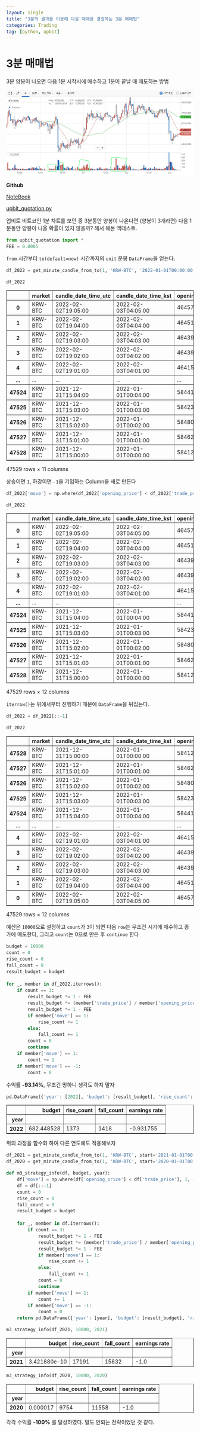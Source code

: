 ```yaml
---
layout: single
title: "3분의 결과를 이용해 다음 매매를 결정하는 3분 매매법"
categories: Trading
tag: [python, upbit]
---
```


# 3분 매매법
3분 양봉이 나오면 다음 1분 시작시에 매수하고 1분이 끝날 때 매도하는 방법

![chart](/assets/images/2022-02-03-upbit-btc.jpg)


**Github**

[NoteBook](https://github.com/helpingstar/hstrader/blob/main/three_minute_momentum.ipynb)

[upbit_quotation.py](https://github.com/helpingstar/hstrader/blob/main/upbit_quotation.py)

업비트 비트코인 1분 차트를 보던 중 3분동안 양봉이 나온다면 (양봉이 3개라면) 다음 1분동안 양봉이 나올 확률이 있지 않을까? 해서 해본 백테스트.




```python
from upbit_quotation import *
FEE = 0.0005
```


`from` 시간부터 `to(default=now)` 시간까지의 `unit` 분봉 `DataFrame`을 얻는다.

```python
df_2022 = get_minute_candle_from_to(1, 'KRW-BTC', '2022-01-01T00:00:00')
```


```python
df_2022
```




<div>
<style scoped>
    .dataframe tbody tr th:only-of-type {
        vertical-align: middle;
    }

    .dataframe tbody tr th {
        vertical-align: top;
    }

    .dataframe thead th {
        text-align: right;
    }
</style>
<table border="1" class="dataframe">
  <thead>
    <tr style="text-align: right;">
      <th></th>
      <th>market</th>
      <th>candle_date_time_utc</th>
      <th>candle_date_time_kst</th>
      <th>opening_price</th>
      <th>high_price</th>
      <th>low_price</th>
      <th>trade_price</th>
      <th>timestamp</th>
      <th>candle_acc_trade_price</th>
      <th>candle_acc_trade_volume</th>
      <th>unit</th>
    </tr>
  </thead>
  <tbody>
    <tr>
      <th>0</th>
      <td>KRW-BTC</td>
      <td>2022-02-02T19:05:00</td>
      <td>2022-02-03T04:05:00</td>
      <td>46457000</td>
      <td>46482000</td>
      <td>46451000</td>
      <td>46451000</td>
      <td>2022-02-02 19:05:28.113</td>
      <td>1.384628e+07</td>
      <td>0.297958</td>
      <td>1</td>
    </tr>
    <tr>
      <th>1</th>
      <td>KRW-BTC</td>
      <td>2022-02-02T19:04:00</td>
      <td>2022-02-03T04:04:00</td>
      <td>46451000</td>
      <td>46462000</td>
      <td>46451000</td>
      <td>46462000</td>
      <td>2022-02-02 19:04:58.756</td>
      <td>2.057519e+07</td>
      <td>0.442904</td>
      <td>1</td>
    </tr>
    <tr>
      <th>2</th>
      <td>KRW-BTC</td>
      <td>2022-02-02T19:03:00</td>
      <td>2022-02-03T04:03:00</td>
      <td>46439000</td>
      <td>46452000</td>
      <td>46421000</td>
      <td>46451000</td>
      <td>2022-02-02 19:03:59.589</td>
      <td>1.549428e+07</td>
      <td>0.333660</td>
      <td>1</td>
    </tr>
    <tr>
      <th>3</th>
      <td>KRW-BTC</td>
      <td>2022-02-02T19:02:00</td>
      <td>2022-02-03T04:02:00</td>
      <td>46439000</td>
      <td>46439000</td>
      <td>46408000</td>
      <td>46439000</td>
      <td>2022-02-02 19:02:57.967</td>
      <td>1.083041e+08</td>
      <td>2.333458</td>
      <td>1</td>
    </tr>
    <tr>
      <th>4</th>
      <td>KRW-BTC</td>
      <td>2022-02-02T19:01:00</td>
      <td>2022-02-03T04:01:00</td>
      <td>46415000</td>
      <td>46447000</td>
      <td>46415000</td>
      <td>46439000</td>
      <td>2022-02-02 19:01:56.361</td>
      <td>3.910157e+07</td>
      <td>0.842121</td>
      <td>1</td>
    </tr>
    <tr>
      <th>...</th>
      <td>...</td>
      <td>...</td>
      <td>...</td>
      <td>...</td>
      <td>...</td>
      <td>...</td>
      <td>...</td>
      <td>...</td>
      <td>...</td>
      <td>...</td>
      <td>...</td>
    </tr>
    <tr>
      <th>47524</th>
      <td>KRW-BTC</td>
      <td>2021-12-31T15:04:00</td>
      <td>2022-01-01T00:04:00</td>
      <td>58441000</td>
      <td>58445000</td>
      <td>58405000</td>
      <td>58435000</td>
      <td>2021-12-31 15:04:53.917</td>
      <td>1.304826e+08</td>
      <td>2.233001</td>
      <td>1</td>
    </tr>
    <tr>
      <th>47525</th>
      <td>KRW-BTC</td>
      <td>2021-12-31T15:03:00</td>
      <td>2022-01-01T00:03:00</td>
      <td>58423000</td>
      <td>58442000</td>
      <td>58422000</td>
      <td>58441000</td>
      <td>2021-12-31 15:03:59.557</td>
      <td>1.007087e+08</td>
      <td>1.723417</td>
      <td>1</td>
    </tr>
    <tr>
      <th>47526</th>
      <td>KRW-BTC</td>
      <td>2021-12-31T15:02:00</td>
      <td>2022-01-01T00:02:00</td>
      <td>58480000</td>
      <td>58480000</td>
      <td>58405000</td>
      <td>58441000</td>
      <td>2021-12-31 15:02:58.349</td>
      <td>9.058170e+07</td>
      <td>1.550462</td>
      <td>1</td>
    </tr>
    <tr>
      <th>47527</th>
      <td>KRW-BTC</td>
      <td>2021-12-31T15:01:00</td>
      <td>2022-01-01T00:01:00</td>
      <td>58462000</td>
      <td>58485000</td>
      <td>58421000</td>
      <td>58480000</td>
      <td>2021-12-31 15:02:00.101</td>
      <td>3.546750e+08</td>
      <td>6.065133</td>
      <td>1</td>
    </tr>
    <tr>
      <th>47528</th>
      <td>KRW-BTC</td>
      <td>2021-12-31T15:00:00</td>
      <td>2022-01-01T00:00:00</td>
      <td>58412000</td>
      <td>58477000</td>
      <td>58405000</td>
      <td>58471000</td>
      <td>2021-12-31 15:01:00.079</td>
      <td>1.751670e+08</td>
      <td>2.996578</td>
      <td>1</td>
    </tr>
  </tbody>
</table>
<p>47529 rows × 11 columns</p>
</div>



상승이면 `1`, 하강이면 `-1`을 기입하는 Column을 새로 만든다


```python
df_2022['move'] = np.where(df_2022['opening_price'] < df_2022['trade_price'], 1, -1)
```


```python
df_2022
```




<div>
<style scoped>
    .dataframe tbody tr th:only-of-type {
        vertical-align: middle;
    }

    .dataframe tbody tr th {
        vertical-align: top;
    }

    .dataframe thead th {
        text-align: right;
    }
</style>
<table border="1" class="dataframe">
  <thead>
    <tr style="text-align: right;">
      <th></th>
      <th>market</th>
      <th>candle_date_time_utc</th>
      <th>candle_date_time_kst</th>
      <th>opening_price</th>
      <th>high_price</th>
      <th>low_price</th>
      <th>trade_price</th>
      <th>timestamp</th>
      <th>candle_acc_trade_price</th>
      <th>candle_acc_trade_volume</th>
      <th>unit</th>
      <th>move</th>
    </tr>
  </thead>
  <tbody>
    <tr>
      <th>0</th>
      <td>KRW-BTC</td>
      <td>2022-02-02T19:05:00</td>
      <td>2022-02-03T04:05:00</td>
      <td>46457000</td>
      <td>46482000</td>
      <td>46451000</td>
      <td>46451000</td>
      <td>2022-02-02 19:05:28.113</td>
      <td>1.384628e+07</td>
      <td>0.297958</td>
      <td>1</td>
      <td>-1</td>
    </tr>
    <tr>
      <th>1</th>
      <td>KRW-BTC</td>
      <td>2022-02-02T19:04:00</td>
      <td>2022-02-03T04:04:00</td>
      <td>46451000</td>
      <td>46462000</td>
      <td>46451000</td>
      <td>46462000</td>
      <td>2022-02-02 19:04:58.756</td>
      <td>2.057519e+07</td>
      <td>0.442904</td>
      <td>1</td>
      <td>1</td>
    </tr>
    <tr>
      <th>2</th>
      <td>KRW-BTC</td>
      <td>2022-02-02T19:03:00</td>
      <td>2022-02-03T04:03:00</td>
      <td>46439000</td>
      <td>46452000</td>
      <td>46421000</td>
      <td>46451000</td>
      <td>2022-02-02 19:03:59.589</td>
      <td>1.549428e+07</td>
      <td>0.333660</td>
      <td>1</td>
      <td>1</td>
    </tr>
    <tr>
      <th>3</th>
      <td>KRW-BTC</td>
      <td>2022-02-02T19:02:00</td>
      <td>2022-02-03T04:02:00</td>
      <td>46439000</td>
      <td>46439000</td>
      <td>46408000</td>
      <td>46439000</td>
      <td>2022-02-02 19:02:57.967</td>
      <td>1.083041e+08</td>
      <td>2.333458</td>
      <td>1</td>
      <td>-1</td>
    </tr>
    <tr>
      <th>4</th>
      <td>KRW-BTC</td>
      <td>2022-02-02T19:01:00</td>
      <td>2022-02-03T04:01:00</td>
      <td>46415000</td>
      <td>46447000</td>
      <td>46415000</td>
      <td>46439000</td>
      <td>2022-02-02 19:01:56.361</td>
      <td>3.910157e+07</td>
      <td>0.842121</td>
      <td>1</td>
      <td>1</td>
    </tr>
    <tr>
      <th>...</th>
      <td>...</td>
      <td>...</td>
      <td>...</td>
      <td>...</td>
      <td>...</td>
      <td>...</td>
      <td>...</td>
      <td>...</td>
      <td>...</td>
      <td>...</td>
      <td>...</td>
      <td>...</td>
    </tr>
    <tr>
      <th>47524</th>
      <td>KRW-BTC</td>
      <td>2021-12-31T15:04:00</td>
      <td>2022-01-01T00:04:00</td>
      <td>58441000</td>
      <td>58445000</td>
      <td>58405000</td>
      <td>58435000</td>
      <td>2021-12-31 15:04:53.917</td>
      <td>1.304826e+08</td>
      <td>2.233001</td>
      <td>1</td>
      <td>-1</td>
    </tr>
    <tr>
      <th>47525</th>
      <td>KRW-BTC</td>
      <td>2021-12-31T15:03:00</td>
      <td>2022-01-01T00:03:00</td>
      <td>58423000</td>
      <td>58442000</td>
      <td>58422000</td>
      <td>58441000</td>
      <td>2021-12-31 15:03:59.557</td>
      <td>1.007087e+08</td>
      <td>1.723417</td>
      <td>1</td>
      <td>1</td>
    </tr>
    <tr>
      <th>47526</th>
      <td>KRW-BTC</td>
      <td>2021-12-31T15:02:00</td>
      <td>2022-01-01T00:02:00</td>
      <td>58480000</td>
      <td>58480000</td>
      <td>58405000</td>
      <td>58441000</td>
      <td>2021-12-31 15:02:58.349</td>
      <td>9.058170e+07</td>
      <td>1.550462</td>
      <td>1</td>
      <td>-1</td>
    </tr>
    <tr>
      <th>47527</th>
      <td>KRW-BTC</td>
      <td>2021-12-31T15:01:00</td>
      <td>2022-01-01T00:01:00</td>
      <td>58462000</td>
      <td>58485000</td>
      <td>58421000</td>
      <td>58480000</td>
      <td>2021-12-31 15:02:00.101</td>
      <td>3.546750e+08</td>
      <td>6.065133</td>
      <td>1</td>
      <td>1</td>
    </tr>
    <tr>
      <th>47528</th>
      <td>KRW-BTC</td>
      <td>2021-12-31T15:00:00</td>
      <td>2022-01-01T00:00:00</td>
      <td>58412000</td>
      <td>58477000</td>
      <td>58405000</td>
      <td>58471000</td>
      <td>2021-12-31 15:01:00.079</td>
      <td>1.751670e+08</td>
      <td>2.996578</td>
      <td>1</td>
      <td>1</td>
    </tr>
  </tbody>
</table>
<p>47529 rows × 12 columns</p>
</div>



`iterrow()`는 위에서부터 진행하기 때문에 `DataFrame`을 뒤집는다.


```python
df_2022 = df_2022[::-1]
```


```python
df_2022
```




<div>
<style scoped>
    .dataframe tbody tr th:only-of-type {
        vertical-align: middle;
    }

    .dataframe tbody tr th {
        vertical-align: top;
    }

    .dataframe thead th {
        text-align: right;
    }
</style>
<table border="1" class="dataframe">
  <thead>
    <tr style="text-align: right;">
      <th></th>
      <th>market</th>
      <th>candle_date_time_utc</th>
      <th>candle_date_time_kst</th>
      <th>opening_price</th>
      <th>high_price</th>
      <th>low_price</th>
      <th>trade_price</th>
      <th>timestamp</th>
      <th>candle_acc_trade_price</th>
      <th>candle_acc_trade_volume</th>
      <th>unit</th>
      <th>move</th>
    </tr>
  </thead>
  <tbody>
    <tr>
      <th>47528</th>
      <td>KRW-BTC</td>
      <td>2021-12-31T15:00:00</td>
      <td>2022-01-01T00:00:00</td>
      <td>58412000</td>
      <td>58477000</td>
      <td>58405000</td>
      <td>58471000</td>
      <td>2021-12-31 15:01:00.079</td>
      <td>1.751670e+08</td>
      <td>2.996578</td>
      <td>1</td>
      <td>1</td>
    </tr>
    <tr>
      <th>47527</th>
      <td>KRW-BTC</td>
      <td>2021-12-31T15:01:00</td>
      <td>2022-01-01T00:01:00</td>
      <td>58462000</td>
      <td>58485000</td>
      <td>58421000</td>
      <td>58480000</td>
      <td>2021-12-31 15:02:00.101</td>
      <td>3.546750e+08</td>
      <td>6.065133</td>
      <td>1</td>
      <td>1</td>
    </tr>
    <tr>
      <th>47526</th>
      <td>KRW-BTC</td>
      <td>2021-12-31T15:02:00</td>
      <td>2022-01-01T00:02:00</td>
      <td>58480000</td>
      <td>58480000</td>
      <td>58405000</td>
      <td>58441000</td>
      <td>2021-12-31 15:02:58.349</td>
      <td>9.058170e+07</td>
      <td>1.550462</td>
      <td>1</td>
      <td>-1</td>
    </tr>
    <tr>
      <th>47525</th>
      <td>KRW-BTC</td>
      <td>2021-12-31T15:03:00</td>
      <td>2022-01-01T00:03:00</td>
      <td>58423000</td>
      <td>58442000</td>
      <td>58422000</td>
      <td>58441000</td>
      <td>2021-12-31 15:03:59.557</td>
      <td>1.007087e+08</td>
      <td>1.723417</td>
      <td>1</td>
      <td>1</td>
    </tr>
    <tr>
      <th>47524</th>
      <td>KRW-BTC</td>
      <td>2021-12-31T15:04:00</td>
      <td>2022-01-01T00:04:00</td>
      <td>58441000</td>
      <td>58445000</td>
      <td>58405000</td>
      <td>58435000</td>
      <td>2021-12-31 15:04:53.917</td>
      <td>1.304826e+08</td>
      <td>2.233001</td>
      <td>1</td>
      <td>-1</td>
    </tr>
    <tr>
      <th>...</th>
      <td>...</td>
      <td>...</td>
      <td>...</td>
      <td>...</td>
      <td>...</td>
      <td>...</td>
      <td>...</td>
      <td>...</td>
      <td>...</td>
      <td>...</td>
      <td>...</td>
      <td>...</td>
    </tr>
    <tr>
      <th>4</th>
      <td>KRW-BTC</td>
      <td>2022-02-02T19:01:00</td>
      <td>2022-02-03T04:01:00</td>
      <td>46415000</td>
      <td>46447000</td>
      <td>46415000</td>
      <td>46439000</td>
      <td>2022-02-02 19:01:56.361</td>
      <td>3.910157e+07</td>
      <td>0.842121</td>
      <td>1</td>
      <td>1</td>
    </tr>
    <tr>
      <th>3</th>
      <td>KRW-BTC</td>
      <td>2022-02-02T19:02:00</td>
      <td>2022-02-03T04:02:00</td>
      <td>46439000</td>
      <td>46439000</td>
      <td>46408000</td>
      <td>46439000</td>
      <td>2022-02-02 19:02:57.967</td>
      <td>1.083041e+08</td>
      <td>2.333458</td>
      <td>1</td>
      <td>-1</td>
    </tr>
    <tr>
      <th>2</th>
      <td>KRW-BTC</td>
      <td>2022-02-02T19:03:00</td>
      <td>2022-02-03T04:03:00</td>
      <td>46439000</td>
      <td>46452000</td>
      <td>46421000</td>
      <td>46451000</td>
      <td>2022-02-02 19:03:59.589</td>
      <td>1.549428e+07</td>
      <td>0.333660</td>
      <td>1</td>
      <td>1</td>
    </tr>
    <tr>
      <th>1</th>
      <td>KRW-BTC</td>
      <td>2022-02-02T19:04:00</td>
      <td>2022-02-03T04:04:00</td>
      <td>46451000</td>
      <td>46462000</td>
      <td>46451000</td>
      <td>46462000</td>
      <td>2022-02-02 19:04:58.756</td>
      <td>2.057519e+07</td>
      <td>0.442904</td>
      <td>1</td>
      <td>1</td>
    </tr>
    <tr>
      <th>0</th>
      <td>KRW-BTC</td>
      <td>2022-02-02T19:05:00</td>
      <td>2022-02-03T04:05:00</td>
      <td>46457000</td>
      <td>46482000</td>
      <td>46451000</td>
      <td>46451000</td>
      <td>2022-02-02 19:05:28.113</td>
      <td>1.384628e+07</td>
      <td>0.297958</td>
      <td>1</td>
      <td>-1</td>
    </tr>
  </tbody>
</table>
<p>47529 rows × 12 columns</p>
</div>



예산은 `10000`으로 설정하고 `count`가 `3`이 되면 다음 `row`는 무조건 시가에 매수하고 종가에 매도한다, 그리고 `count`는 0으로 만든 후 `continue` 한다


```python
budget = 10000
count = 0
rise_count = 0
fall_count = 0
result_budget = budget

for _, member in df_2022.iterrows():
    if count == 3:
        result_budget *= 1 - FEE
        result_budget *= (member['trade_price'] / member['opening_price'])
        result_budget *= 1 - FEE
        if member['move'] == 1:
            rise_count += 1
        else:
            fall_count += 1
        count = 0
        continue
    if member['move'] == 1:
        count += 1
    if member['move'] == -1:
        count = 0
```

수익률 **-93.14%**, 무조건 망하니 생각도 하지 말자


```python
pd.DataFrame({'year': [2022], 'budget': [result_budget], 'rise_count': [rise_count], 'fall_count': [fall_count], 'earnings rate': [(result_budget / budget) - 1]}).set_index('year')
```




<div>
<style scoped>
    .dataframe tbody tr th:only-of-type {
        vertical-align: middle;
    }

    .dataframe tbody tr th {
        vertical-align: top;
    }

    .dataframe thead th {
        text-align: right;
    }
</style>
<table border="1" class="dataframe">
  <thead>
    <tr style="text-align: right;">
      <th></th>
      <th>budget</th>
      <th>rise_count</th>
      <th>fall_count</th>
      <th>earnings rate</th>
    </tr>
    <tr>
      <th>year</th>
      <th></th>
      <th></th>
      <th></th>
      <th></th>
    </tr>
  </thead>
  <tbody>
    <tr>
      <th>2022</th>
      <td>682.448528</td>
      <td>1373</td>
      <td>1418</td>
      <td>-0.931755</td>
    </tr>
  </tbody>
</table>
</div>



위의 과정을 함수화 하여 다른 연도에도 적용해보자


```python
df_2021 = get_minute_candle_from_to(1, 'KRW-BTC', start='2021-01-01T00:00:00', end='2022-01-01T00:00:00')
df_2020 = get_minute_candle_from_to(1, 'KRW-BTC', start='2020-01-01T00:00:00', end='2021-01-01T00:00:00')
```


```python
def m3_strategy_info(df, budget, year):
    df['move'] = np.where(df['opening_price'] < df['trade_price'], 1, -1)
    df = df[::-1]
    count = 0
    rise_count = 0
    fall_count = 0
    result_budget = budget

    for _, member in df.iterrows():
        if count == 3:
            result_budget *= 1 - FEE
            result_budget *= (member['trade_price'] / member['opening_price'])
            result_budget *= 1 - FEE
            if member['move'] == 1:
                rise_count += 1
            else:
                fall_count += 1
            count = 0
            continue
        if member['move'] == 1:
            count += 1
        if member['move'] == -1:
            count = 0
    return pd.DataFrame({'year': [year], 'budget': [result_budget], 'rise_count': [rise_count], 'fall_count': [fall_count], 'earnings rate': [(result_budget / budget) - 1]}).set_index('year')
```


```python
m3_strategy_info(df_2021, 10000, 2021)
```




<div>
<style scoped>
    .dataframe tbody tr th:only-of-type {
        vertical-align: middle;
    }

    .dataframe tbody tr th {
        vertical-align: top;
    }

    .dataframe thead th {
        text-align: right;
    }
</style>
<table border="1" class="dataframe">
  <thead>
    <tr style="text-align: right;">
      <th></th>
      <th>budget</th>
      <th>rise_count</th>
      <th>fall_count</th>
      <th>earnings rate</th>
    </tr>
    <tr>
      <th>year</th>
      <th></th>
      <th></th>
      <th></th>
      <th></th>
    </tr>
  </thead>
  <tbody>
    <tr>
      <th>2021</th>
      <td>3.421880e-10</td>
      <td>17191</td>
      <td>15832</td>
      <td>-1.0</td>
    </tr>
  </tbody>
</table>
</div>




```python
m3_strategy_info(df_2020, 10000, 2020)
```




<div>
<style scoped>
    .dataframe tbody tr th:only-of-type {
        vertical-align: middle;
    }

    .dataframe tbody tr th {
        vertical-align: top;
    }

    .dataframe thead th {
        text-align: right;
    }
</style>
<table border="1" class="dataframe">
  <thead>
    <tr style="text-align: right;">
      <th></th>
      <th>budget</th>
      <th>rise_count</th>
      <th>fall_count</th>
      <th>earnings rate</th>
    </tr>
    <tr>
      <th>year</th>
      <th></th>
      <th></th>
      <th></th>
      <th></th>
    </tr>
  </thead>
  <tbody>
    <tr>
      <th>2020</th>
      <td>0.000017</td>
      <td>9754</td>
      <td>11558</td>
      <td>-1.0</td>
    </tr>
  </tbody>
</table>
</div>



각각 수익률 **-100%** 를 달성하였다. 말도 안되는 전략이었던 것 같다.
